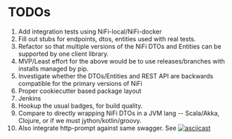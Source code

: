 
# TODOs

1. Add integration tests using NiFi-local/NiFi-docker
1. Fill out stubs for endpoints, dtos, entities used with real tests.
1. Refactor so that multiple versions of the NiFi DTOs and Entities can be supported by one client library.
1. MVP/Least effort for the above would be to use releases/branches with installs managed by pip.
1. Investigate whether the DTOs/Entities and REST API are backwards compatible for the primary versions of NiFi
1. Proper cookiecutter based package layout
1. Jenkins
1. Hookup the usual badges, for build quality.
1. Compare to directly wrapping NiFi DTOs in a JVM lang -- Scala/Akka, Clojure, or if we must jython/kotlin/groovy.
1. Also integrate http-prompt against same swagger. See [![asciicast](https://asciinema.org/a/96613.png)](https://asciinema.org/a/96613?theme=monokai&size=medium&autoplay=1&speed=1.5)
